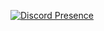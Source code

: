 [![Discord Presence](https://lanyard.cnrad.dev/api/419463672700600322/theme=dark/bg=#8b0000)](https://discord.com/users/419463672700600322)

